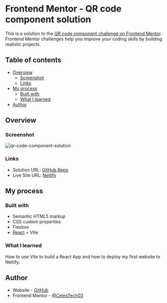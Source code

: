 # Frontend Mentor - QR code component solution

This is a solution to the [QR code component challenge on Frontend Mentor](https://www.frontendmentor.io/challenges/qr-code-component-iux_sIO_H). Frontend Mentor challenges help you improve your coding skills by building realistic projects.

## Table of contents

- [Overview](#overview)
  - [Screenshot](#screenshot)
  - [Links](#links)
- [My process](#my-process)
  - [Built with](#built-with)
  - [What I learned](#what-i-learned)
- [Author](#author)

## Overview

### Screenshot
![qr-code-component-solution](https://github.com/CelesTech03/Frontend-Mentor-Challenges-Newbie/assets/57969388/c203c5a0-39b2-46c8-9b93-989093ef6cdf)

### Links

- Solution URL: [GitHub Repo](https://github.com/CelesTech03/Frontend-Mentor-Challenges-Newbie/tree/main/qr-code-component/qr-code-component)
- Live Site URL: [Netlify](https://celi-qr-code-component.netlify.app/)

## My process

### Built with

- Semantic HTML5 markup
- CSS custom properties
- Flexbox
- [React](https://reactjs.org/) + Vite

### What I learned

How to use Vite to build a React App and how to deploy my first website to Netlify.

## Author

- Website - [GitHub](https://github.com/CelesTech03)
- Frontend Mentor - [@CelesTech03](https://www.frontendmentor.io/profile/CelesTech03)

